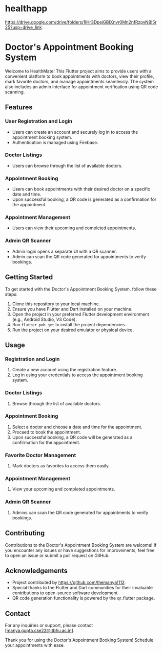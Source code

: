 # healthapp

https://drive.google.com/drive/folders/1lHr3DpejGBIXnvr0Mn2nfRzpvNBl5r25?usp=drive_link

# Doctor's Appointment Booking System

Welcome to HealthMate! This Flutter project aims to provide users with a convenient platform to book appointments with doctors, view their profile, mark favorite doctors, and manage appointments seamlessly. The system also includes an admin interface for appointment verification using QR code scanning.

## Features

### User Registration and Login
- Users can create an account and securely log in to access the appointment booking system.
- Authentication is managed using Firebase.

### Doctor Listings
- Users can browse through the list of available doctors.

### Appointment Booking
- Users can book appointments with their desired doctor on a specific date and time.
- Upon successful booking, a QR code is generated as a confirmation for the appointment.

### Appointment Management
- Users can view their upcoming and completed appointments.

### Admin QR Scanner
- Admin login opens a separate UI with a QR scanner.
- Admin can scan the QR code generated for appointments to verify bookings.

## Getting Started

To get started with the Doctor's Appointment Booking System, follow these steps:

1. Clone this repository to your local machine.
2. Ensure you have Flutter and Dart installed on your machine.
3. Open the project in your preferred Flutter development environment (e.g., Android Studio, VS Code).
4. Run `flutter pub get` to install the project dependencies.
5. Run the project on your desired emulator or physical device.

## Usage

### Registration and Login
1. Create a new account using the registration feature.
2. Log in using your credentials to access the appointment booking system.

### Doctor Listings
1. Browse through the list of available doctors.

### Appointment Booking
1. Select a doctor and choose a date and time for the appointment.
2. Proceed to book the appointment.
3. Upon successful booking, a QR code will be generated as a confirmation for the appointment.

### Favorite Doctor Management
1. Mark doctors as favorites to access them easily.

### Appointment Management
1. View your upcoming and completed appointments.

### Admin QR Scanner
1. Admins can scan the QR code generated for appointments to verify bookings.

## Contributing

Contributions to the Doctor's Appointment Booking System are welcome! If you encounter any issues or have suggestions for improvements, feel free to open an issue or submit a pull request on GitHub.

## Acknowledgements

- Project contributed by https://github.com/themanya1112.
- Special thanks to the Flutter and Dart communities for their invaluable contributions to open-source software development.
- QR code generation functionality is powered by the qr_flutter package.

## Contact

For any inquiries or support, please contact [manya.gupta.cse22@itbhu.ac.in].

Thank you for using the Doctor's Appointment Booking System! Schedule your appointments with ease.



